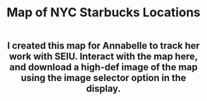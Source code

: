 <style>
  body {
    margin: 0;
    padding: 0;
  }

  .container {
    display: flex;
    flex-direction: column;
    align-items: center;
    padding: 0 20px;
  }

  .map-container {
    width: 100vw;
    overflow-x: hidden;
    margin-left: -20px;
  }

  .map-container iframe {
    width: 100vw;
    height: 1200px;
    border: 0;
  }
</style>

<div class="container">
  <h1 align="center">Map of NYC Starbucks Locations</h1>
  <h2 align="center">I created this map for Annabelle to track her work with SEIU. Interact with the map here, and download a high-def image of the map using the image selector option in the display.</h2>
</div>

<div class="map-container">
 
